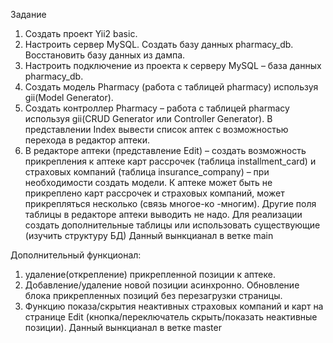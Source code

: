 Задание
1. Создать проект Yii2 basic.
2. Настроить сервер MySQL. Создать базу данных pharmacy_db. Восстановить базу данных из дампа.
3. Настроить подключение из проекта к серверу MySQL – база данных pharmacy_db.
4. Создать модель Pharmacy (работа с таблицей pharmacy) используя gii(Model Generator).
5. Создать контроллер Pharmacy – работа с таблицей pharmacy используя gii(CRUD Generator или Controller Generator). В представлении Index вывести список аптек с возможностью перехода в редактор аптеки.
6. В редакторе аптеки (представление Edit) – создать возможность прикрепления к аптеке карт рассрочек (таблица installment_card) и страховых компаний (таблица insurance_company) – при необходимости создать модели. 
К аптеке может быть не прикреплено карт рассрочек и страховых компаний, может прикрепляться несколько (связь многое-ко -многим). Другие поля таблицы в редакторе аптеки выводить не надо. Для реализации создать дополнительные таблицы или использовать существующие (изучить структуру БД)
Данный вынкцианал в ветке main


Дополнительный функционал:
1. удаление(открепление) прикрепленной позиции к аптеке.
2. Добавление/удаление новой позиции асинхронно. Обновление блока прикрепленных позиций без перезагрузки страницы.
3. Функцию показа/скрытия неактивных страховых компаний и карт на странице Edit (кнопка/переключатель скрыть/показать неактивные позиции).
Данный вынкцианал в ветке master